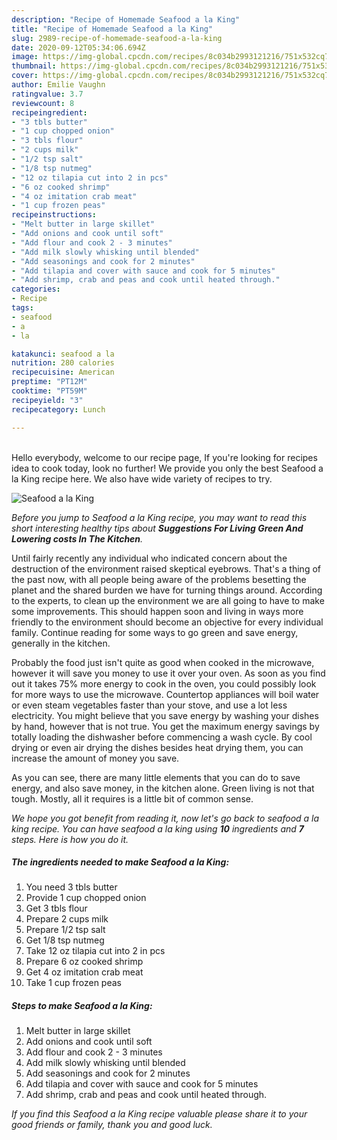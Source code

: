 ```yaml
---
description: "Recipe of Homemade Seafood a la King"
title: "Recipe of Homemade Seafood a la King"
slug: 2989-recipe-of-homemade-seafood-a-la-king
date: 2020-09-12T05:34:06.694Z
image: https://img-global.cpcdn.com/recipes/8c034b2993121216/751x532cq70/seafood-a-la-king-recipe-main-photo.jpg
thumbnail: https://img-global.cpcdn.com/recipes/8c034b2993121216/751x532cq70/seafood-a-la-king-recipe-main-photo.jpg
cover: https://img-global.cpcdn.com/recipes/8c034b2993121216/751x532cq70/seafood-a-la-king-recipe-main-photo.jpg
author: Emilie Vaughn
ratingvalue: 3.7
reviewcount: 8
recipeingredient:
- "3 tbls butter"
- "1 cup chopped onion"
- "3 tbls flour"
- "2 cups milk"
- "1/2 tsp salt"
- "1/8 tsp nutmeg"
- "12 oz tilapia cut into 2 in pcs"
- "6 oz cooked shrimp"
- "4 oz imitation crab meat"
- "1 cup frozen peas"
recipeinstructions:
- "Melt butter in large skillet"
- "Add onions and cook until soft"
- "Add flour and cook 2 - 3 minutes"
- "Add milk slowly whisking until blended"
- "Add seasonings and cook for 2 minutes"
- "Add tilapia and cover with sauce and cook for 5 minutes"
- "Add shrimp, crab and peas and cook until heated through."
categories:
- Recipe
tags:
- seafood
- a
- la

katakunci: seafood a la 
nutrition: 280 calories
recipecuisine: American
preptime: "PT12M"
cooktime: "PT59M"
recipeyield: "3"
recipecategory: Lunch

---
```

<br>
Hello everybody, welcome to our recipe page, If you're looking for recipes idea to cook today, look no further! We provide you only the best Seafood a la King recipe here. We also have wide variety of recipes to try.
<br>


![Seafood a la King](https://img-global.cpcdn.com/recipes/8c034b2993121216/751x532cq70/seafood-a-la-king-recipe-main-photo.jpg)

<i>Before you jump to Seafood a la King recipe, you may want to read this short interesting healthy tips about 
<strong>Suggestions For Living Green And Lowering costs In The Kitchen</strong>.</i>
</br>

Until fairly recently any individual who indicated concern about the destruction of the environment raised skeptical eyebrows. That's a thing of the past now, with all people being aware of the problems besetting the planet and the shared burden we have for turning things around. According to the experts, to clean up the environment we are all going to have to make some improvements. This should happen soon and living in ways more friendly to the environment should become an objective for every individual family. Continue reading for some ways to go green and save energy, generally in the kitchen.

Probably the food just isn't quite as good when cooked in the microwave, however it will save you money to use it over your oven. As soon as you find out it takes 75% more energy to cook in the oven, you could possibly look for more ways to use the microwave. Countertop appliances will boil water or even steam vegetables faster than your stove, and use a lot less electricity. You might believe that you save energy by washing your dishes by hand, however that is not true. You get the maximum energy savings by totally loading the dishwasher before commencing a wash cycle. By cool drying or even air drying the dishes besides heat drying them, you can increase the amount of money you save.

As you can see, there are many little elements that you can do to save energy, and also save money, in the kitchen alone. Green living is not that tough. Mostly, all it requires is a little bit of common sense.


<i>We hope you got benefit from reading it, now let's go back to seafood a la king recipe. You can have seafood a la king using <strong>10</strong> ingredients and <strong>7</strong> steps. Here is how you do it.
</i>

##### The ingredients needed to make Seafood a la King:

1. You need 3 tbls butter
1. Provide 1 cup chopped onion
1. Get 3 tbls flour
1. Prepare 2 cups milk
1. Prepare 1/2 tsp salt
1. Get 1/8 tsp nutmeg
1. Take 12 oz tilapia cut into 2 in pcs
1. Prepare 6 oz cooked shrimp
1. Get 4 oz imitation crab meat
1. Take 1 cup frozen peas


##### Steps to make Seafood a la King:

1. Melt butter in large skillet
1. Add onions and cook until soft
1. Add flour and cook 2 - 3 minutes
1. Add milk slowly whisking until blended
1. Add seasonings and cook for 2 minutes
1. Add tilapia and cover with sauce and cook for 5 minutes
1. Add shrimp, crab and peas and cook until heated through.


<i>If you find this Seafood a la King recipe valuable please share it to your good friends or family, thank you and good luck.</i>
